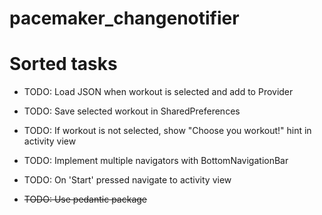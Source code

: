 # pacemaker_changenotifier

# Sorted tasks 

- TODO: Load JSON when workout is selected and add to Provider 
- TODO: Save selected workout in SharedPreferences
- TODO: If workout is not selected, show "Choose you workout!" hint in activity view
- TODO: Implement multiple navigators with BottomNavigationBar
- TODO: On 'Start' pressed navigate to activity view

- ~~TODO: Use pedantic package~~
